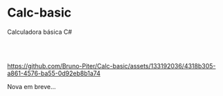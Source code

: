 # Calc-basic
Calculadora básica C#

<br>

<br>


https://github.com/Bruno-Piter/Calc-basic/assets/133192036/4318b305-a861-4576-ba55-0d92eb8b1a74




Nova em breve...

